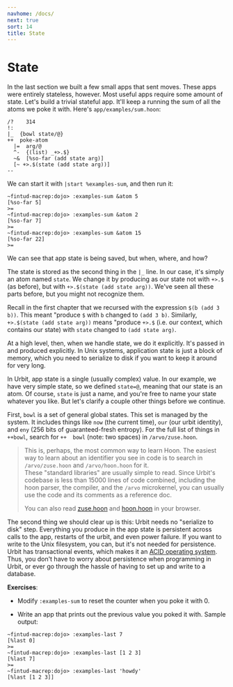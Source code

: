 ```yaml
---
navhome: /docs/
next: true
sort: 14
title: State
---
```


State
=====

In the last section we built a few small apps that sent moves. These
apps were entirely stateless, however. Most useful apps require some
amount of state. Let's build a trivial stateful app. It'll keep a
running the sum of all the atoms we poke it with. Here's
`app/examples/sum.hoon`:

    /?    314
    !:
    |_  {bowl state/@}
    ++  poke-atom
      |=  arg/@
      ^-  {(list) _+>.$}
      ~&  [%so-far (add state arg)]
      [~ +>.$(state (add state arg))]
    --

We can start it with `|start %examples-sum`, and then run it:

    ~fintud-macrep:dojo> :examples-sum &atom 5
    [%so-far 5]
    >=
    ~fintud-macrep:dojo> :examples-sum &atom 2
    [%so-far 7]
    >=
    ~fintud-macrep:dojo> :examples-sum &atom 15
    [%so-far 22]
    >=

We can see that app state is being saved, but when, where, and how?

The state is stored as the second thing in the `|_` line. In our case,
it's simply an atom named `state`. We change it by producing as our
state not with `+>.$` (as before), but with
`+>.$(state (add state arg))`. We've seen all these parts before, but
you might not recognize them.

Recall in the first chapter that we recursed with the expression
`$(b (add 3 b))`. This meant "produce `$` with `b` changed to
`(add 3 b)`. Similarly, `+>.$(state (add state arg))` means "produce
`+>.$` (i.e. our context, which contains our state) with `state` changed
to `(add state arg)`.

At a high level, then, when we handle state, we do it explicitly. It's
passed in and produced explicitly. In Unix systems, application state is
just a block of memory, which you need to serialize to disk if you want
to keep it around for very long.

In Urbit, app state is a single (usually complex) value. In our example,
we have very simple state, so we defined `state=@`, meaning that our
state is an atom. Of course, `state` is just a name, and you're free to
name your state whatever you like. But let's clarify a couple other
things before we continue.

First, `bowl` is a set of general global states. This set is managed by
the system. It includes things like `now` (the current time), `our` (our
urbit identity), and `eny` (256 bits of guaranteed-fresh entropy). For
the full list of things in `++bowl`, search for `++  bowl` (note: two
spaces) in `/arvo/zuse.hoon`.

> This is, perhaps, the most common way to learn Hoon. The easiest way
> to learn about an identifier you see in code is to search in
> `/arvo/zuse.hoon` and `/arvo/hoon.hoon` for it.\
> These "standard libraries" are usually simple to read. Since Urbit's
> codebase is less than 15000 lines of code combined, including the hoon
> parser, the compiler, and the `/arvo` microkernel, you can usually use
> the code and its comments as a reference doc.
>
> You can also read
> [zuse.hoon](https://github.com/urbit/arvo/blob/master/arvo/zuse.hoon)
> and
> [hoon.hoon](https://github.com/urbit/arvo/blob/master/arvo/hoon.hoon)
> in your browser.

The second thing we should clear up is this: Urbit needs no "serialize
to disk" step. Everything you produce in the app state is persistent
across calls to the app, restarts of the urbit, and even power failure.
If you want to write to the Unix filesystem, you can, but it's not
needed for persistence. Urbit has transactional events, which makes it
an [ACID operating system](https://en.wikipedia.org/wiki/ACID). Thus,
you don't have to worry about persistence when programming in Urbit, or
ever go through the hassle of having to set up and write to a database.

**Exercises**:

-   Modify `:examples-sum` to reset the counter when you poke it with 0.

-   Write an app that prints out the previous value you poked it with.
    Sample output:

```
~fintud-macrep:dojo> :examples-last 7
[%last 0]
>=
~fintud-macrep:dojo> :examples-last [1 2 3]
[%last 7]
>=
~fintud-macrep:dojo> :examples-last 'howdy'
[%last [1 2 3]]
```
